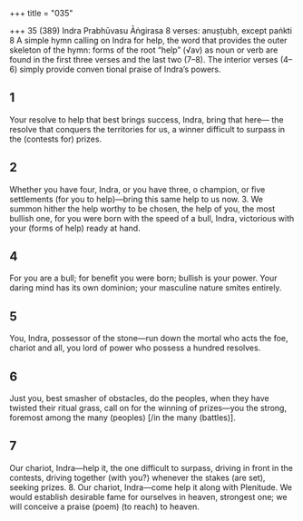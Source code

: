 +++
title = "035"

+++
35 (389) Indra
Prabhūvasu Āṅgirasa
8 verses: anuṣṭubh, except paṅkti 8
A simple hymn calling on Indra for help, the word that provides the outer skeleton  of the hymn: forms of the root “help” (√av) as noun or verb are found in the first  three verses and the last two (7–8). The interior verses (4–6) simply provide conven tional praise of Indra’s powers.
## 1
Your resolve to help that best brings success, Indra, bring that here— the resolve that conquers the territories for us, a winner difficult to
surpass in the (contests for) prizes.
## 2
Whether you have four, Indra, or you have three, o champion,
or five settlements (for you to help)—bring this same help to us now. 3. We summon hither the help worthy to be chosen, the help of you, the  most bullish one,
for you were born with the speed of a bull, Indra, victorious with your  (forms of help) ready at hand.
## 4
For you are a bull; for benefit you were born; bullish is your power. Your daring mind has its own dominion; your masculine nature smites  entirely.
## 5
You, Indra, possessor of the stone—run down the mortal who acts  the foe,
chariot and all, you lord of power who possess a hundred resolves.

## 6
Just you, best smasher of obstacles, do the peoples, when they have  twisted their ritual grass,
call on for the winning of prizes—you the strong, foremost among the  many (peoples) [/in the many (battles)].
## 7
Our chariot, Indra—help it, the one difficult to surpass, driving in front  in the contests,
driving together (with you?) whenever the stakes (are set), seeking prizes. 8. Our chariot, Indra—come help it along with Plenitude.
We would establish desirable fame for ourselves in heaven, strongest one;  we will conceive a praise (poem) (to reach) to heaven.
